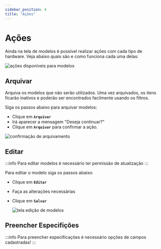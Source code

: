 ```yaml
---
sidebar_position: 4
title: "Ações"
---
```


# Ações

Ainda na tela de modelos é possível realizar ações com cada tipo de hardware. Veja abaixo quais são e como funciona cada uma delas:

![ações disponíveis para modelos](/img/images/acoes_modelos.png)

## Arquivar

Arquiva os modelos que não serão utilizados. Uma vez arquivados, os itens ficarão inativos e poderão ser encontrados facilmente usando os filtros.

Siga os passos abaixo para arquivar modelos:

- Clique em **`Arquivar`**
- Irá aparecer a mensagem "Deseja continuar?"
- Clique em **`Arquivar`** para confirmar a ação.

![confirmação de arquivamento](/img/images/confirmacao_arquivar.png)

## Editar

:::info
Para editar modelos é necessário ter permissão de atualização
:::

Para editar o modelo siga os passos abaixo:

- Clique em **`Editar`**
- Faça as alterações necessárias
- Clique em **`Salvar`**

  ![tela edição de modelos](/img/images/editar_modelo.png)

## Preencher Especifições

:::info
Para preencher especificações é necessário opções de campos cadastradas!
:::
